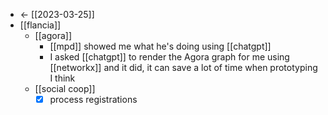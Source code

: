 - <- [[2023-03-25]]
- [[flancia]]
  - [[agora]]
    - [[mpd]] showed me what he's doing using [[chatgpt]]
    - I asked [[chatgpt]] to render the Agora graph for me using [[networkx]] and it did, it can save a lot of time when prototyping I think 
  - [[social coop]]
    - [x] process registrations
